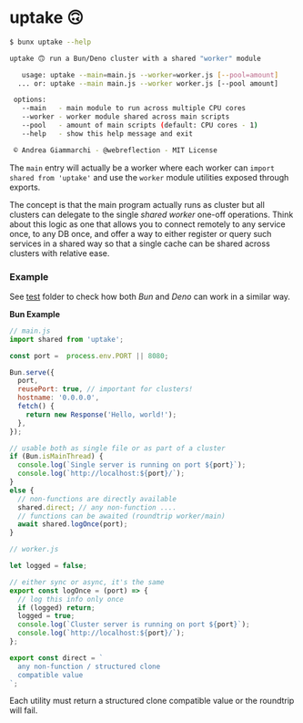 # uptake 🙃

```sh
$ bunx uptake --help

uptake 🙃 run a Bun/Deno cluster with a shared "worker" module

   usage: uptake --main=main.js --worker=worker.js [--pool=amount]
  ... or: uptake --main main.js --worker worker.js [--pool amount]

 options:
   --main   - main module to run across multiple CPU cores
   --worker - worker module shared across main scripts
   --pool   - amount of main scripts (default: CPU cores - 1)
   --help   - show this help message and exit

 © Andrea Giammarchi - @webreflection - MIT License
 ```

The `main` entry will actually be a worker where each worker can `import shared from 'uptake'` and use the `worker` module utilities exposed through exports.

The concept is that the main program actually runs as cluster but all clusters can delegate to the single *shared worker* one-off operations. Think about this logic as one that allows you to connect remotely to any service once, to any DB once, and offer a way to either register or query such services in a shared way so that a single cache can be shared across clusters with relative ease.

### Example

See [test](./test/) folder to check how both *Bun* and *Deno* can work in a similar way.

**Bun Example**

```js
// main.js
import shared from 'uptake';

const port =  process.env.PORT || 8080;

Bun.serve({
  port,
  reusePort: true, // important for clusters!
  hostname: '0.0.0.0',
  fetch() {
    return new Response('Hello, world!');
  },
});

// usable both as single file or as part of a cluster
if (Bun.isMainThread) {
  console.log(`Single server is running on port ${port}`);
  console.log(`http://localhost:${port}/`);
}
else {
  // non-functions are directly available
  shared.direct; // any non-function ....
  // functions can be awaited (roundtrip worker/main)
  await shared.logOnce(port);
}
```

```js
// worker.js

let logged = false;

// either sync or async, it's the same
export const logOnce = (port) => {
  // log this info only once
  if (logged) return;
  logged = true;
  console.log(`Cluster server is running on port ${port}`);
  console.log(`http://localhost:${port}/`);
};

export const direct = `
  any non-function / structured clone
  compatible value
`;
```

Each utility must return a structured clone compatible value or the roundtrip will fail.
